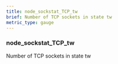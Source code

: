 ```yaml
---
title: node_sockstat_TCP_tw
brief: Number of TCP sockets in state tw
metric_type: gauge
---
```

### node_sockstat_TCP_tw

Number of TCP sockets in state tw